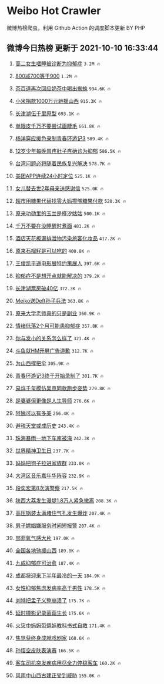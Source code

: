 # Weibo Hot Crawler 



微博热榜爬虫，利用 Github Action 的调度脚本更新 BY PHP 


## 微博今日热榜 更新于 2021-10-10 16:33:44 
1. [高二女生嗜睡被诊断为抑郁症](https://s.weibo.com/weibo?q=%23%E9%AB%98%E4%BA%8C%E5%A5%B3%E7%94%9F%E5%97%9C%E7%9D%A1%E8%A2%AB%E8%AF%8A%E6%96%AD%E4%B8%BA%E6%8A%91%E9%83%81%E7%97%87%23&Refer=top) `3.2M 🔥` 

1. [800减700等于900](https://s.weibo.com/weibo?q=%23800%E5%87%8F700%E7%AD%89%E4%BA%8E900%23&Refer=top) `1.2M 🔥` 

1. [茶百道再次回应奶茶中喝出蜘蛛](https://s.weibo.com/weibo?q=%23%E8%8C%B6%E7%99%BE%E9%81%93%E5%86%8D%E6%AC%A1%E5%9B%9E%E5%BA%94%E5%A5%B6%E8%8C%B6%E4%B8%AD%E5%96%9D%E5%87%BA%E8%9C%98%E8%9B%9B%23&Refer=top) `994.6K 🔥` 

1. [小米捐款1000万元驰援山西](https://s.weibo.com/weibo?q=%23%E5%B0%8F%E7%B1%B3%E6%8D%90%E6%AC%BE1000%E4%B8%87%E5%85%83%E9%A9%B0%E6%8F%B4%E5%B1%B1%E8%A5%BF%23&Refer=top) `915.3K 🔥` 

1. [长津湖伍千里原型](https://s.weibo.com/weibo?q=%23%E9%95%BF%E6%B4%A5%E6%B9%96%E4%BC%8D%E5%8D%83%E9%87%8C%E5%8E%9F%E5%9E%8B%23&Refer=top) `693.1K 🔥` 

1. [单眼皮千万不要尝试画睫毛](https://s.weibo.com/weibo?q=%23%E5%8D%95%E7%9C%BC%E7%9A%AE%E5%8D%83%E4%B8%87%E4%B8%8D%E8%A6%81%E5%B0%9D%E8%AF%95%E7%94%BB%E7%9D%AB%E6%AF%9B%23&Refer=top) `661.8K 🔥` 

1. [杨洋穿应援色录制青春环游记3](https://s.weibo.com/weibo?q=%23%E6%9D%A8%E6%B4%8B%E7%A9%BF%E5%BA%94%E6%8F%B4%E8%89%B2%E5%BD%95%E5%88%B6%E9%9D%92%E6%98%A5%E7%8E%AF%E6%B8%B8%E8%AE%B03%23&Refer=top) `589.4K 🔥` 

1. [12岁少年每晚胃疼肚子疼确诊为抑郁](https://s.weibo.com/weibo?q=%2312%E5%B2%81%E5%B0%91%E5%B9%B4%E6%AF%8F%E6%99%9A%E8%83%83%E7%96%BC%E8%82%9A%E5%AD%90%E7%96%BC%E7%A1%AE%E8%AF%8A%E4%B8%BA%E6%8A%91%E9%83%81%23&Refer=top) `586.5K 🔥` 

1. [台湾问题必将随着民族复兴解决](https://s.weibo.com/weibo?q=%23%E5%8F%B0%E6%B9%BE%E9%97%AE%E9%A2%98%E5%BF%85%E5%B0%86%E9%9A%8F%E7%9D%80%E6%B0%91%E6%97%8F%E5%A4%8D%E5%85%B4%E8%A7%A3%E5%86%B3%23&Refer=top) `578.7K 🔥` 

1. [美团APP连续24小时定位](https://s.weibo.com/weibo?q=%23%E7%BE%8E%E5%9B%A2APP%E8%BF%9E%E7%BB%AD24%E5%B0%8F%E6%97%B6%E5%AE%9A%E4%BD%8D%23&Refer=top) `525.1K 🔥` 

1. [女儿替去世2年母亲送感谢信](https://s.weibo.com/weibo?q=%23%E5%A5%B3%E5%84%BF%E6%9B%BF%E5%8E%BB%E4%B8%962%E5%B9%B4%E6%AF%8D%E4%BA%B2%E9%80%81%E6%84%9F%E8%B0%A2%E4%BF%A1%23&Refer=top) `525.0K 🔥` 

1. [超市用糖果代替找零大妈攒够糖果付款](https://s.weibo.com/weibo?q=%23%E8%B6%85%E5%B8%82%E7%94%A8%E7%B3%96%E6%9E%9C%E4%BB%A3%E6%9B%BF%E6%89%BE%E9%9B%B6%E5%A4%A7%E5%A6%88%E6%94%92%E5%A4%9F%E7%B3%96%E6%9E%9C%E4%BB%98%E6%AC%BE%23&Refer=top) `520.3K 🔥` 

1. [原来功勋里的玉兰是槿汐姑姑](https://s.weibo.com/weibo?q=%23%E5%8E%9F%E6%9D%A5%E5%8A%9F%E5%8B%8B%E9%87%8C%E7%9A%84%E7%8E%89%E5%85%B0%E6%98%AF%E6%A7%BF%E6%B1%90%E5%A7%91%E5%A7%91%23&Refer=top) `500.1K 🔥` 

1. [千万不要在没睡醒时煮面](https://s.weibo.com/weibo?q=%23%E5%8D%83%E4%B8%87%E4%B8%8D%E8%A6%81%E5%9C%A8%E6%B2%A1%E7%9D%A1%E9%86%92%E6%97%B6%E7%85%AE%E9%9D%A2%23&Refer=top) `481.2K 🔥` 

1. [酒店天花板漏排泄物污染旅客化妆品](https://s.weibo.com/weibo?q=%E9%85%92%E5%BA%97%E5%A4%A9%E8%8A%B1%E6%9D%BF%E6%BC%8F%E6%8E%92%E6%B3%84%E7%89%A9%E6%B1%A1%E6%9F%93%E6%97%85%E5%AE%A2%E5%8C%96%E5%A6%86%E5%93%81&Refer=top) `417.2K 🔥` 

1. [原来石榴籽是可以吃的](https://s.weibo.com/weibo?q=%23%E5%8E%9F%E6%9D%A5%E7%9F%B3%E6%A6%B4%E7%B1%BD%E6%98%AF%E5%8F%AF%E4%BB%A5%E5%90%83%E7%9A%84%23&Refer=top) `400.8K 🔥` 

1. [王俊凯平遥电影展特约策展人](https://s.weibo.com/weibo?q=%23%E7%8E%8B%E4%BF%8A%E5%87%AF%E5%B9%B3%E9%81%A5%E7%94%B5%E5%BD%B1%E5%B1%95%E7%89%B9%E7%BA%A6%E7%AD%96%E5%B1%95%E4%BA%BA%23&Refer=top) `397.6K 🔥` 

1. [抑郁症不是想开点就能解决的](https://s.weibo.com/weibo?q=%23%E6%8A%91%E9%83%81%E7%97%87%E4%B8%8D%E6%98%AF%E6%83%B3%E5%BC%80%E7%82%B9%E5%B0%B1%E8%83%BD%E8%A7%A3%E5%86%B3%E7%9A%84%23&Refer=top) `379.2K 🔥` 

1. [长津湖票房破40亿](https://s.weibo.com/weibo?q=%23%E9%95%BF%E6%B4%A5%E6%B9%96%E7%A5%A8%E6%88%BF%E7%A0%B440%E4%BA%BF%23&Refer=top) `372.3K 🔥` 

1. [Meiko送Deft孙子兵法](https://s.weibo.com/weibo?q=%23Meiko%E9%80%81Deft%E5%AD%99%E5%AD%90%E5%85%B5%E6%B3%95%23&Refer=top) `363.8K 🔥` 

1. [原来大学老师真的只是副业](https://s.weibo.com/weibo?q=%23%E5%8E%9F%E6%9D%A5%E5%A4%A7%E5%AD%A6%E8%80%81%E5%B8%88%E7%9C%9F%E7%9A%84%E5%8F%AA%E6%98%AF%E5%89%AF%E4%B8%9A%23&Refer=top) `360.9K 🔥` 

1. [情绪低落2个月可能患抑郁症](https://s.weibo.com/weibo?q=%23%E6%83%85%E7%BB%AA%E4%BD%8E%E8%90%BD2%E4%B8%AA%E6%9C%88%E5%8F%AF%E8%83%BD%E6%82%A3%E6%8A%91%E9%83%81%E7%97%87%23&Refer=top) `357.8K 🔥` 

1. [你与发小的关系怎么样了](https://s.weibo.com/weibo?q=%23%E4%BD%A0%E4%B8%8E%E5%8F%91%E5%B0%8F%E7%9A%84%E5%85%B3%E7%B3%BB%E6%80%8E%E4%B9%88%E6%A0%B7%E4%BA%86%23&Refer=top) `321.4K 🔥` 

1. [斗鱼就HM开屏广告道歉](https://s.weibo.com/weibo?q=%23%E6%96%97%E9%B1%BC%E5%B0%B1HM%E5%BC%80%E5%B1%8F%E5%B9%BF%E5%91%8A%E9%81%93%E6%AD%89%23&Refer=top) `312.7K 🔥` 

1. [为山西撑把伞](https://s.weibo.com/weibo?q=%23%E4%B8%BA%E5%B1%B1%E8%A5%BF%E6%92%91%E6%8A%8A%E4%BC%9E%23&Refer=top) `305.9K 🔥` 

1. [青春环游记3终于开始录制了](https://s.weibo.com/weibo?q=%23%E9%9D%92%E6%98%A5%E7%8E%AF%E6%B8%B8%E8%AE%B03%E7%BB%88%E4%BA%8E%E5%BC%80%E5%A7%8B%E5%BD%95%E5%88%B6%E4%BA%86%23&Refer=top) `301.7K 🔥` 

1. [易烊千玺模仿吴京同款跑步姿势](https://s.weibo.com/weibo?q=%23%E6%98%93%E7%83%8A%E5%8D%83%E7%8E%BA%E6%A8%A1%E4%BB%BF%E5%90%B4%E4%BA%AC%E5%90%8C%E6%AC%BE%E8%B7%91%E6%AD%A5%E5%A7%BF%E5%8A%BF%23&Refer=top) `279.8K 🔥` 

1. [是婆婆但更像是人生导师](https://s.weibo.com/weibo?q=%23%E6%98%AF%E5%A9%86%E5%A9%86%E4%BD%86%E6%9B%B4%E5%83%8F%E6%98%AF%E4%BA%BA%E7%94%9F%E5%AF%BC%E5%B8%88%23&Refer=top) `276.6K 🔥` 

1. [阿姨可以有多美](https://s.weibo.com/weibo?q=%23%E9%98%BF%E5%A7%A8%E5%8F%AF%E4%BB%A5%E6%9C%89%E5%A4%9A%E7%BE%8E%23&Refer=top) `256.4K 🔥` 

1. [避税天堂或成历史](https://s.weibo.com/weibo?q=%23%E9%81%BF%E7%A8%8E%E5%A4%A9%E5%A0%82%E6%88%96%E6%88%90%E5%8E%86%E5%8F%B2%23&Refer=top) `243.4K 🔥` 

1. [珠海暴雨一地下车库被淹](https://s.weibo.com/weibo?q=%23%E7%8F%A0%E6%B5%B7%E6%9A%B4%E9%9B%A8%E4%B8%80%E5%9C%B0%E4%B8%8B%E8%BD%A6%E5%BA%93%E8%A2%AB%E6%B7%B9%23&Refer=top) `242.3K 🔥` 

1. [世界精神卫生日](https://s.weibo.com/weibo?q=%23%E4%B8%96%E7%95%8C%E7%B2%BE%E7%A5%9E%E5%8D%AB%E7%94%9F%E6%97%A5%23&Refer=top) `237.7K 🔥` 

1. [妈妈把狗子拉进家族群](https://s.weibo.com/weibo?q=%23%E5%A6%88%E5%A6%88%E6%8A%8A%E7%8B%97%E5%AD%90%E6%8B%89%E8%BF%9B%E5%AE%B6%E6%97%8F%E7%BE%A4%23&Refer=top) `233.0K 🔥` 

1. [大湾区音乐嘉年华阵容](https://s.weibo.com/weibo?q=%23%E5%A4%A7%E6%B9%BE%E5%8C%BA%E9%9F%B3%E4%B9%90%E5%98%89%E5%B9%B4%E5%8D%8E%E9%98%B5%E5%AE%B9%23&Refer=top) `232.9K 🔥` 

1. [段奕宏第8次演警察](https://s.weibo.com/weibo?q=%23%E6%AE%B5%E5%A5%95%E5%AE%8F%E7%AC%AC8%E6%AC%A1%E6%BC%94%E8%AD%A6%E5%AF%9F%23&Refer=top) `217.5K 🔥` 

1. [陕西大荔发生漫堤1.8万人紧急撤离](https://s.weibo.com/weibo?q=%23%E9%99%95%E8%A5%BF%E5%A4%A7%E8%8D%94%E5%8F%91%E7%94%9F%E6%BC%AB%E5%A0%A41.8%E4%B8%87%E4%BA%BA%E7%B4%A7%E6%80%A5%E6%92%A4%E7%A6%BB%23&Refer=top) `208.3K 🔥` 

1. [高压锅装太满堵住气孔发生爆炸](https://s.weibo.com/weibo?q=%23%E9%AB%98%E5%8E%8B%E9%94%85%E8%A3%85%E5%A4%AA%E6%BB%A1%E5%A0%B5%E4%BD%8F%E6%B0%94%E5%AD%94%E5%8F%91%E7%94%9F%E7%88%86%E7%82%B8%23&Refer=top) `207.4K 🔥` 

1. [男子嫖娼嫌服务时间短报警](https://s.weibo.com/weibo?q=%23%E7%94%B7%E5%AD%90%E5%AB%96%E5%A8%BC%E5%AB%8C%E6%9C%8D%E5%8A%A1%E6%97%B6%E9%97%B4%E7%9F%AD%E6%8A%A5%E8%AD%A6%23&Refer=top) `207.4K 🔥` 

1. [邢菲氧气感大片](https://s.weibo.com/weibo?q=%23%E9%82%A2%E8%8F%B2%E6%B0%A7%E6%B0%94%E6%84%9F%E5%A4%A7%E7%89%87%23&Refer=top) `197.0K 🔥` 

1. [全国各地驰援山西](https://s.weibo.com/weibo?q=%23%E5%85%A8%E5%9B%BD%E5%90%84%E5%9C%B0%E9%A9%B0%E6%8F%B4%E5%B1%B1%E8%A5%BF%23&Refer=top) `189.8K 🔥` 

1. [九成抑郁症可治愈](https://s.weibo.com/weibo?q=%23%E4%B9%9D%E6%88%90%E6%8A%91%E9%83%81%E7%97%87%E5%8F%AF%E6%B2%BB%E6%84%88%23&Refer=top) `187.4K 🔥` 

1. [成都将迎来下半年最冷的一天](https://s.weibo.com/weibo?q=%23%E6%88%90%E9%83%BD%E5%B0%86%E8%BF%8E%E6%9D%A5%E4%B8%8B%E5%8D%8A%E5%B9%B4%E6%9C%80%E5%86%B7%E7%9A%84%E4%B8%80%E5%A4%A9%23&Refer=top) `184.9K 🔥` 

1. [女性抑郁焦虑发病率高于男性](https://s.weibo.com/weibo?q=%23%E5%A5%B3%E6%80%A7%E6%8A%91%E9%83%81%E7%84%A6%E8%99%91%E5%8F%91%E7%97%85%E7%8E%87%E9%AB%98%E4%BA%8E%E7%94%B7%E6%80%A7%23&Refer=top) `178.5K 🔥` 

1. [刘特把孟子义整崩溃了](https://s.weibo.com/weibo?q=%23%E5%88%98%E7%89%B9%E6%8A%8A%E5%AD%9F%E5%AD%90%E4%B9%89%E6%95%B4%E5%B4%A9%E6%BA%83%E4%BA%86%23&Refer=top) `175.7K 🔥` 

1. [延时摄影记录菌菇生长](https://s.weibo.com/weibo?q=%23%E5%BB%B6%E6%97%B6%E6%91%84%E5%BD%B1%E8%AE%B0%E5%BD%95%E8%8F%8C%E8%8F%87%E7%94%9F%E9%95%BF%23&Refer=top) `175.6K 🔥` 

1. [火灾中妈妈带俩娃教科书式自救](https://s.weibo.com/weibo?q=%23%E7%81%AB%E7%81%BE%E4%B8%AD%E5%A6%88%E5%A6%88%E5%B8%A6%E4%BF%A9%E5%A8%83%E6%95%99%E7%A7%91%E4%B9%A6%E5%BC%8F%E8%87%AA%E6%95%91%23&Refer=top) `171.4K 🔥` 

1. [焦晃获终身成就戏剧家](https://s.weibo.com/weibo?q=%E7%84%A6%E6%99%83%E8%8E%B7%E7%BB%88%E8%BA%AB%E6%88%90%E5%B0%B1%E6%88%8F%E5%89%A7%E5%AE%B6&Refer=top) `168.6K 🔥` 

1. [孙悟空皮肤表演赛](https://s.weibo.com/weibo?q=%23%E5%AD%99%E6%82%9F%E7%A9%BA%E7%9A%AE%E8%82%A4%E8%A1%A8%E6%BC%94%E8%B5%9B%23&Refer=top) `166.5K 🔥` 

1. [客车司机突发疾病用尽全力停稳客车](https://s.weibo.com/weibo?q=%E5%AE%A2%E8%BD%A6%E5%8F%B8%E6%9C%BA%E7%AA%81%E5%8F%91%E7%96%BE%E7%97%85%E7%94%A8%E5%B0%BD%E5%85%A8%E5%8A%9B%E5%81%9C%E7%A8%B3%E5%AE%A2%E8%BD%A6&Refer=top) `160.2K 🔥` 

1. [风雨中山西古建正受到威胁](https://s.weibo.com/weibo?q=%23%E9%A3%8E%E9%9B%A8%E4%B8%AD%E5%B1%B1%E8%A5%BF%E5%8F%A4%E5%BB%BA%E6%AD%A3%E5%8F%97%E5%88%B0%E5%A8%81%E8%83%81%23&Refer=top) `155.0K 🔥` 

